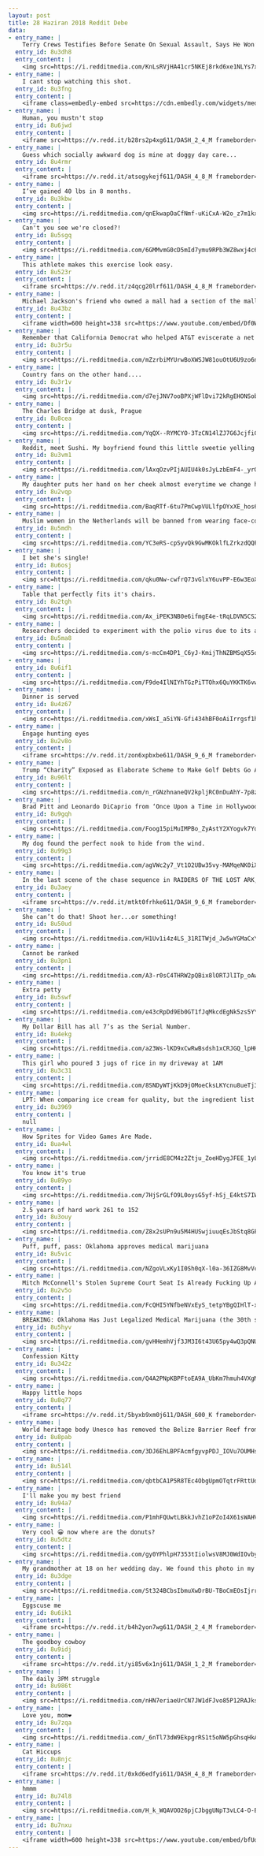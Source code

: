```yaml
---
layout: post
title: 28 Haziran 2018 Reddit Debe
data:
- entry_name: |
    Terry Crews Testifies Before Senate On Sexual Assault, Says He Won’t Be In ‘Expendables 4’ After Producer Threatened “Trouble”
  entry_id: 8u3dh8
  entry_content: |
    <img src=https://i.redditmedia.com/KnLsRVjHA41cr5NKEj8rkd6xe1NLYs7x5jb3zpMCqTo.jpg?s=d86b9476270b3dfa6445b8127dd496d3 frameborder=0>
- entry_name: |
    I cant stop watching this shot.
  entry_id: 8u3fng
  entry_content: |
    <iframe class=embedly-embed src=https://cdn.embedly.com/widgets/media.html?src=https%3A%2F%2Fgfycat.com%2Fifr%2FUnrealisticMammothBlackfootedferret&url=https%3A%2F%2Fgfycat.com%2FUnrealisticMammothBlackfootedferret&image=https%3A%2F%2Fthumbs.gfycat.com%2FUnrealisticMammothBlackfootedferret-size_restricted.gif&key=2aa3c4d5f3de4f5b9120b660ad850dc9&type=text%2Fhtml&schema=gfycat width=600 height=338 scrolling=no frameborder=0 allow=autoplay; fullscreen allowfullscreen></iframe>
- entry_name: |
    Human, you mustn't stop
  entry_id: 8u6jwd
  entry_content: |
    <iframe src=https://v.redd.it/b28rs2p4xg611/DASH_2_4_M frameborder=0></iframe>
- entry_name: |
    Guess which socially awkward dog is mine at doggy day care...
  entry_id: 8u4rmr
  entry_content: |
    <iframe src=https://v.redd.it/atsogykejf611/DASH_4_8_M frameborder=0></iframe>
- entry_name: |
    I’ve gained 40 lbs in 8 months.
  entry_id: 8u3kbw
  entry_content: |
    <img src=https://i.redditmedia.com/qnEkwapOaCfNmf-uKiCxA-W2o_z7m1kxJyG2JfkPnP0.jpg?s=e0584bf3aa9bf172969f4bbc2c3e41e8 frameborder=0>
- entry_name: |
    Can't you see we're closed?!
  entry_id: 8u5sgq
  entry_content: |
    <img src=https://i.redditmedia.com/6GMMvmG0cD5mId7ymu9RPb3WZ8wxj4c6r1jynacOgfU.jpg?s=d768fecd195deb6083e7e8e919a384da frameborder=0>
- entry_name: |
    This athlete makes this exercise look easy.
  entry_id: 8u523r
  entry_content: |
    <iframe src=https://v.redd.it/z4qcg20lrf611/DASH_4_8_M frameborder=0></iframe>
- entry_name: |
    Michael Jackson's friend who owned a mall had a section of the mall closed for a entire day so MJ could experience shopping without being attacked by fans. Complete with people who would pretend as if MJ was just another shopper.
  entry_id: 8u43bz
  entry_content: |
    <iframe width=600 height=338 src=https://www.youtube.com/embed/Df0Wgpk5TA4?start=42&feature=oembed&enablejsapi=1 frameborder=0 allow=autoplay; encrypted-media allowfullscreen></iframe>
- entry_name: |
    Remember that California Democrat who helped AT&T eviscerate a net neutrality bill? We’re gonna put up a billboard in his district
  entry_id: 8u3r5u
  entry_content: |
    <img src=https://i.redditmedia.com/mZzrbiMYUrwBoXWSJW81ouOtU6U9zo6nsSXUTQ9FOjg.jpg?s=c84f17bc956c77f2dc3731584b6157b3 frameborder=0>
- entry_name: |
    Country fans on the other hand....
  entry_id: 8u3r1v
  entry_content: |
    <img src=https://i.redditmedia.com/d7ejJNV7ooBPXjWFlDvi72kRgEHONSobbRbZV-9ZIII.jpg?s=65a5d3653f30a41d3efebd4abfad4cc4 frameborder=0>
- entry_name: |
    The Charles Bridge at dusk, Prague
  entry_id: 8u8cea
  entry_content: |
    <img src=https://i.redditmedia.com/YqQX--RYMCYO-3TzCN14lZJ7G6JcjfiCxYi0RjOEetk.jpg?s=269a661fb0f4cad98f0720239621dffc frameborder=0>
- entry_name: |
    Reddit, meet Sushi. My boyfriend found this little sweetie yelling at him from an alleyway while on a walk with our pup. He brought her home and now she’s having a catnap.
  entry_id: 8u3vm1
  entry_content: |
    <img src=https://i.redditmedia.com/lAxqOzvPIjAUIU4k0sJyLzbEmF4-_yrGifCVMM8H9jU.jpg?s=2e2a1077e6a7ca199e7f244770b96704 frameborder=0>
- entry_name: |
    My daughter puts her hand on her cheek almost everytime we change her diaper and its the cutest thing ive ever seen. Shes such a happy baby.
  entry_id: 8u2vqp
  entry_content: |
    <img src=https://i.redditmedia.com/BaqRTf-6tu7PmCwpVULlfpOYxXE_hos6KLRv-450k9Y.jpg?s=e6c735a8b3d5e69a95086f7b547b0c28 frameborder=0>
- entry_name: |
    Muslim women in the Netherlands will be banned from wearing face-covering veils in common public spaces, like schools, hospitals, or on public transportation, the Dutch government has decided.
  entry_id: 8u5mdh
  entry_content: |
    <img src=https://i.redditmedia.com/YC3eRS-cpSyvQk9GwMKOklfLZrkzdQQF0Q_3tGzsk2w.jpg?s=617802d721efa094402eed03a3981f5f frameborder=0>
- entry_name: |
    I bet she's single!
  entry_id: 8u6osj
  entry_content: |
    <img src=https://i.redditmedia.com/qku0Nw-cwfrQ73vGlxY6uvPP-E6w3EoX5cU_TPAeNEg.jpg?s=13fac002e947992a4df9e4a07914fcff frameborder=0>
- entry_name: |
    Table that perfectly fits it's chairs.
  entry_id: 8u2tgh
  entry_content: |
    <img src=https://i.redditmedia.com/Ax_iPEK3NB0e6ifmgE4e-tRqLDVN5CS24P4jmFcuSSA.jpg?s=4134582d8fd76d08b1f01f5700aad0c3 frameborder=0>
- entry_name: |
    Researchers decided to experiment with the polio virus due to its ability to invade cells in the nervous system. They modified the virus to stop it from actually creating the symptoms associated with polio, and then infused it into the brain tumor. There, the virus infected and killed cancer cells
  entry_id: 8u5ma8
  entry_content: |
    <img src=https://i.redditmedia.com/s-mcCm4DP1_C6yJ-KmijThNZBMSqX55otWH56nCzxZw.jpg?s=029882bb99af3e29cb194f733d292ee8 frameborder=0>
- entry_name: |
  entry_id: 8u6if1
  entry_content: |
    <img src=https://i.redditmedia.com/F9de4IlNIYhTGzPiTTOhx6QuYKKTK6vw0gt14w9ZCPw.jpg?s=7abd3202dd65cad8d5907e3cc93222b7 frameborder=0>
- entry_name: |
    Dinner is served
  entry_id: 8u4z67
  entry_content: |
    <img src=https://i.redditmedia.com/xWsI_a5iYN-Gfi434hBF0oAiIrrgsf1hXQEJ62XQPPA.jpg?s=979c6fae3916834293f0db6ac8610378 frameborder=0>
- entry_name: |
    Engage hunting eyes
  entry_id: 8u2v8o
  entry_content: |
    <iframe src=https://v.redd.it/zon6xpbxbe611/DASH_9_6_M frameborder=0></iframe>
- entry_name: |
    Trump “Charity” Exposed as Elaborate Scheme to Make Golf Debts Go Away
  entry_id: 8u96lt
  entry_content: |
    <img src=https://i.redditmedia.com/n_rGNzhnaneQV2kpljRC0nDuAhY-7p8zw4DKUlqjYNA.jpg?s=dcaf7b14d1f55448cbdcb8a94a36119f frameborder=0>
- entry_name: |
    Brad Pitt and Leonardo DiCaprio from ‘Once Upon a Time in Hollywood’
  entry_id: 8u9gqh
  entry_content: |
    <img src=https://i.redditmedia.com/Foog15piMuIMPBo_ZyAstY2XYogvk7Yq_0irFXiHj-U.jpg?s=8f50a8b993e8824ae1d3bc67e02a8833 frameborder=0>
- entry_name: |
    My dog found the perfect nook to hide from the wind.
  entry_id: 8u99g3
  entry_content: |
    <img src=https://i.redditmedia.com/agVWc2y7_Vt1O2UBw35vy-MAMqeNK0iXHHDTOzcYTbQ.jpg?s=fb64c436c8ee0c3f1628a4c2910e7045 frameborder=0>
- entry_name: |
    In the last scene of the chase sequence in RAIDERS OF THE LOST ARK, actor Ronald Lacey wasn’t present so the filmmakers improvised (Credit to @lauzirika)
  entry_id: 8u3aey
  entry_content: |
    <iframe src=https://v.redd.it/mtkt0frhke611/DASH_9_6_M frameborder=0></iframe>
- entry_name: |
    She can’t do that! Shoot her...or something!
  entry_id: 8u50ud
  entry_content: |
    <img src=https://i.redditmedia.com/H1Uv1i4z4LS_31RITWjd_Jw5wYGMaCxY8O1YYogm8h4.jpg?s=2213d956fdd58461614fc34f07091dc9 frameborder=0>
- entry_name: |
    Cannot be ranked
  entry_id: 8u3pn1
  entry_content: |
    <img src=https://i.redditmedia.com/A3-r0sC4THRW2pQBix8lORTJlITp_oAwHJ1AByDfeKw.jpg?s=ae9d332ee149afac8a3cbb32bde6240c frameborder=0>
- entry_name: |
    Extra petty
  entry_id: 8u5swf
  entry_content: |
    <img src=https://i.redditmedia.com/e43cRpDd9Eb0GT1fJqMkcdEgNk5zs5YY24ku59R6cOs.jpg?s=bbb2cf08b0e3a52e52c452c270f574ed frameborder=0>
- entry_name: |
    My Dollar Bill has all 7’s as the Serial Number.
  entry_id: 8u4ekg
  entry_content: |
    <img src=https://i.redditmedia.com/a23Ws-lKD9xCwRwBsdsh1xCRJGQ_lpHHOdTeBU5-H3U.jpg?s=1c1352c02cccd77de3d15e0f31ed8547 frameborder=0>
- entry_name: |
    This girl who poured 3 jugs of rice in my driveway at 1AM
  entry_id: 8u3c31
  entry_content: |
    <img src=https://i.redditmedia.com/8SNDyWTjKkD9jOMoeCksLKYcnu8ueTj30rjsR3fhrII.jpg?s=0d8f524bb02453c64345abe88babefc5 frameborder=0>
- entry_name: |
    LPT: When comparing ice cream for quality, but the ingredient list looks the similar, compare the weight of a serving on the nutrition label. Denser is better. The gums and fillers used in lower quality ice cream are lighter than cream and eggs.
  entry_id: 8u3969
  entry_content: |
    null
- entry_name: |
    How Sprites for Video Games Are Made.
  entry_id: 8ua4wl
  entry_content: |
    <img src=https://i.redditmedia.com/jrridE8CM4z2Ztju_ZoeHDygJFEE_1yL6BlHGNFvHg4.gif?fm=jpg&s=29a105a89a6a3a9c0473469b01dfb44c frameborder=0>
- entry_name: |
    You know it's true
  entry_id: 8u89yo
  entry_content: |
    <img src=https://i.redditmedia.com/7HjSrGLfO9L0oysG5yf-hSj_E4ktS7IWD9aIUzoCRws.png?s=881e518eefe7c12eb30b5fc37ad9efc1 frameborder=0>
- entry_name: |
    2.5 years of hard work 261 to 152
  entry_id: 8u3ouy
  entry_content: |
    <img src=https://i.redditmedia.com/Z8x2sUPn9u5M4HUSwjiuuqEsJbStq8GFsRE57UZVV-M.jpg?s=8963c93e0b6041911a1184ef34506764 frameborder=0>
- entry_name: |
    Puff, puff, pass: Oklahoma approves medical marijuana
  entry_id: 8u5vic
  entry_content: |
    <img src=https://i.redditmedia.com/NZgoVLxKy1I0Sh0qX-l0a-36IZG8MvVcYO9F-wouUvo.jpg?s=7207287626b08dd27265960ccd8e5782 frameborder=0>
- entry_name: |
    Mitch McConnell's Stolen Supreme Court Seat Is Already Fucking Up America
  entry_id: 8u2v5o
  entry_content: |
    <img src=https://i.redditmedia.com/FcQHI5YNfbeNVxEyS_tetpYBgQIHlT-xoZKBWfjZ-kI.jpg?s=e8bdf7487a0e266ffa7f9f6cfb0fddc0 frameborder=0>
- entry_name: |
    BREAKING: Oklahoma Has Just Legalized Medical Marijuana (the 30th state to do so)
  entry_id: 8u5hyv
  entry_content: |
    <img src=https://i.redditmedia.com/gvHHemhVjf3JM3I6t43U65py4wQ3pQNUM1s4ff9uUyY.jpg?s=057cafe5dd39a11a879fe4341aebdbdc frameborder=0>
- entry_name: |
    Confession Kitty
  entry_id: 8u342z
  entry_content: |
    <img src=https://i.redditmedia.com/Q4A2PNpKBPFtoEA9A_UbKm7hmuh4VXgMCSR1INgU8sI.jpg?s=67a41f260c79a183cfb967c322731c30 frameborder=0>
- entry_name: |
    Happy little hops
  entry_id: 8u8q77
  entry_content: |
    <iframe src=https://v.redd.it/5byxb9xm0j611/DASH_600_K frameborder=0></iframe>
- entry_name: |
    World heritage body Unesco has removed the Belize Barrier Reef from its list of endangered World Heritage Sites; saying the government of the Central American country had taken visionary steps to preserve it. The reef is the second largest in the world after Australia's Great Barrier Reef.
  entry_id: 8u8pab
  entry_content: |
    <img src=https://i.redditmedia.com/3DJ6EhLBPFAcmfgyvpPDJ_IOVu7OUMHsk362GrGTDJY.jpg?s=f331d36a2fbe0fc1dcc32b4463df53c6 frameborder=0>
- entry_name: |
  entry_id: 8u514l
  entry_content: |
    <img src=https://i.redditmedia.com/qbtbCA1P5R8TEc4ObgUpmOTqtrFRttUd9MbdDTyXyUk.jpg?s=92809091b8e294f1284707dbde5e3225 frameborder=0>
- entry_name: |
    I'll make you my best friend
  entry_id: 8u94a7
  entry_content: |
    <img src=https://i.redditmedia.com/P1mhFQUwtLBkkJvhZ1oPZoI4X61sWAHVKsy7YuVzc4k.png?s=b3318344c06f2e6f8ff4fb6f3b53f80e frameborder=0>
- entry_name: |
    Very cool 😀 now where are the donuts?
  entry_id: 8u5dtz
  entry_content: |
    <img src=https://i.redditmedia.com/gy0YPhlpH7353tIiolwsV8MJ0WdIOvbyLNxF7JdDfdA.jpg?s=582ab716d40d9b2c3c4c708983aab42a frameborder=0>
- entry_name: |
    My grandmother at 18 on her wedding day. We found this photo in my grandfathers coat pocket and apparently he never left home without it (1930’s).
  entry_id: 8u3dge
  entry_content: |
    <img src=https://i.redditmedia.com/St324BCbsIbmuXwDrBU-TBoCmEOsIjrrGzndmGqzQo8.jpg?s=ffb305d5b690170231953ed98b09d96e frameborder=0>
- entry_name: |
    Eggscuse me
  entry_id: 8u6ik1
  entry_content: |
    <iframe src=https://v.redd.it/b4h2yon7wg611/DASH_2_4_M frameborder=0></iframe>
- entry_name: |
    The goodboy cowboy
  entry_id: 8u9idj
  entry_content: |
    <iframe src=https://v.redd.it/yi85v6x1nj611/DASH_1_2_M frameborder=0></iframe>
- entry_name: |
    The daily 3PM struggle
  entry_id: 8u986t
  entry_content: |
    <img src=https://i.redditmedia.com/nHN7eriaeUrCN7JW1dFJvo85P12RAJks-iLgCPLv8ks.png?s=67c672c8f41a42446e3135eced9bd17b frameborder=0>
- entry_name: |
    Love you, mom❤
  entry_id: 8u7zqa
  entry_content: |
    <img src=https://i.redditmedia.com/_6nTl73dW9EkpgrRS1t5oNW5pGhsqHkAqrgwrtUPioc.jpg?s=241bb5cbb7ec4aaf41ddf9aa9c340be7 frameborder=0>
- entry_name: |
    Cat Hiccups
  entry_id: 8u8njc
  entry_content: |
    <iframe src=https://v.redd.it/0xkd6edfyi611/DASH_4_8_M frameborder=0></iframe>
- entry_name: |
    hmmm
  entry_id: 8u74l8
  entry_content: |
    <img src=https://i.redditmedia.com/H_k_WQAVOO26pjCJbggUNpT3vLC4-O-EbDEAaTr74rE.jpg?s=0515b3202f2310969b4ae67c91952c89 frameborder=0>
- entry_name: |
  entry_id: 8u7nxu
  entry_content: |
    <iframe width=600 height=338 src=https://www.youtube.com/embed/bfUd6uCijhU?feature=oembed&enablejsapi=1 frameborder=0 allow=autoplay; encrypted-media allowfullscreen></iframe>
---
```

